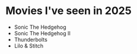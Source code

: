# **Movies I've seen in 2025**

* Sonic The Hedgehog
* Sonic The Hedgehog II
* Thunderbolts
* Lilo & Stitch
